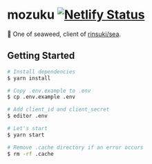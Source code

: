 mozuku [![Netlify Status](https://api.netlify.com/api/v1/badges/ef4b9535-2388-411f-806b-bbb97ea1e4ec/deploy-status)](https://app.netlify.com/sites/gallant-goodall-11e54d/deploys)
===
:whale: One of seaweed, client of [rinsuki/sea](https://github.com/rinsuki/sea).

## Getting Started

```sh
# Install dependencies
$ yarn install

# Copy .env.example to .env
$ cp .env.example .env

# Add client_id and client_secret
$ editor .env

# Let's start
$ yarn start

# Remove .cache directory if an error occurs
$ rm -rf .cache
```

